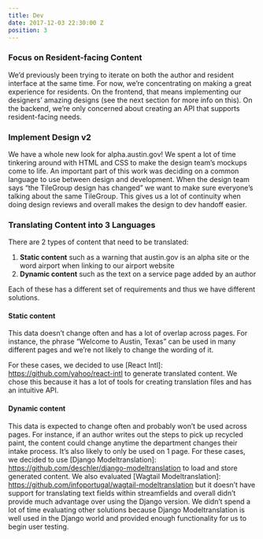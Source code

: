 ```yaml
---
title: Dev
date: 2017-12-03 22:30:00 Z
position: 3
---
```


### Focus on Resident-facing Content

We’d previously been trying to iterate on both the author and resident interface at the same time. For now, we’re concentrating on making a great experience for residents. On the frontend, that means implementing our designers’ amazing designs (see the next section for more info on this). On the backend, we’re only concerned about creating an API that supports resident-facing needs.

### Implement Design v2

We have a whole new look for alpha.austin.gov! We spent a lot of time tinkering around with HTML and CSS to make the design team’s mockups come to life. An important part of this work was deciding on a common language to use between design and development. When the design team says “the TileGroup design has changed” we want to make sure everyone’s talking about the same TileGroup. This gives us a lot of continuity when doing design reviews and overall makes the design to dev handoff easier.

### Translating Content into 3 Languages

There are 2 types of content that need to be translated:

1. **Static content** such as a warning that austin.gov is an alpha site or the word airport when linking to our airport website
2. **Dynamic content** such as the text on a service page added by an author

Each of these has a different set of requirements and thus we have different solutions.

#### Static content
This data doesn’t change often and has a lot of overlap across pages. For instance, the phrase “Welcome to Austin, Texas” can be used in many different pages and we’re not likely to change the wording of it.

For these cases, we decided to use [React Intl]: https://github.com/yahoo/react-intl to generate translated content. We chose this because it has a lot of tools for creating translation files and has an intuitive API.

#### Dynamic content

This data is expected to change often and probably won’t be used across pages. For instance, if an author writes out the steps to pick up recycled paint, the content could change anytime the department changes their intake process. It’s also likely to only be used on 1 page.
For these cases, we decided to use [Django Modeltranslation]: https://github.com/deschler/django-modeltranslation to load and store generated content. We also evaluated [Wagtail Modeltranslation]: https://github.com/infoportugal/wagtail-modeltranslation but it doesn’t have support for translating text fields within streamfields and overall didn’t provide much advantage over using the Django version. We didn’t spend a lot of time evaluating other solutions because Django Modeltranslation is well used in the Django world and provided enough functionality for us to begin user testing.
